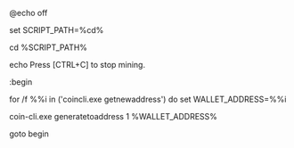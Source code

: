 @echo off

set SCRIPT_PATH=%cd%

cd %SCRIPT_PATH%

echo Press [CTRL+C] to stop mining.

:begin

 for /f %%i in ('coincli.exe getnewaddress') do set WALLET_ADDRESS=%%i
 
 coin-cli.exe generatetoaddress 1 %WALLET_ADDRESS%
 
goto begin